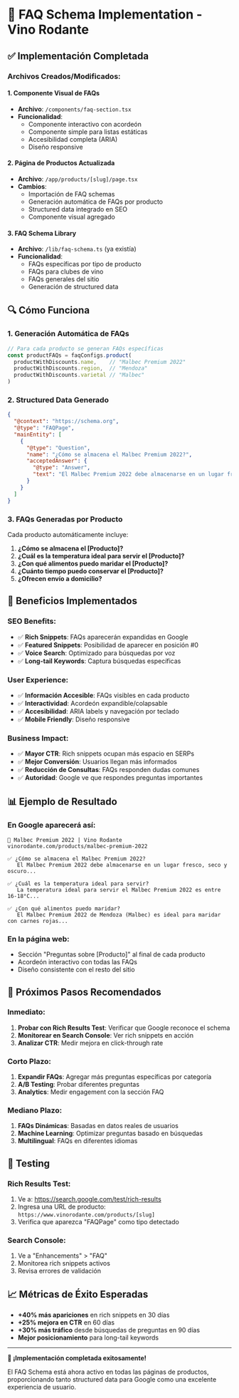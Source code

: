 # 🎯 FAQ Schema Implementation - Vino Rodante

## ✅ **Implementación Completada**

### **Archivos Creados/Modificados:**

#### **1. Componente Visual de FAQs**
- **Archivo**: `/components/faq-section.tsx`
- **Funcionalidad**: 
  - Componente interactivo con acordeón
  - Componente simple para listas estáticas
  - Accesibilidad completa (ARIA)
  - Diseño responsive

#### **2. Página de Productos Actualizada**
- **Archivo**: `/app/products/[slug]/page.tsx`
- **Cambios**:
  - Importación de FAQ schemas
  - Generación automática de FAQs por producto
  - Structured data integrado en SEO
  - Componente visual agregado

#### **3. FAQ Schema Library**
- **Archivo**: `/lib/faq-schema.ts` (ya existía)
- **Funcionalidad**:
  - FAQs específicas por tipo de producto
  - FAQs para clubes de vino
  - FAQs generales del sitio
  - Generación de structured data

## 🔍 **Cómo Funciona**

### **1. Generación Automática de FAQs**
```typescript
// Para cada producto se generan FAQs específicas
const productFAQs = faqConfigs.product(
  productWithDiscounts.name,    // "Malbec Premium 2022"
  productWithDiscounts.region,  // "Mendoza"
  productWithDiscounts.varietal // "Malbec"
)
```

### **2. Structured Data Generado**
```json
{
  "@context": "https://schema.org",
  "@type": "FAQPage",
  "mainEntity": [
    {
      "@type": "Question",
      "name": "¿Cómo se almacena el Malbec Premium 2022?",
      "acceptedAnswer": {
        "@type": "Answer",
        "text": "El Malbec Premium 2022 debe almacenarse en un lugar fresco, seco y oscuro..."
      }
    }
  ]
}
```

### **3. FAQs Generadas por Producto**
Cada producto automáticamente incluye:

1. **¿Cómo se almacena el [Producto]?**
2. **¿Cuál es la temperatura ideal para servir el [Producto]?**
3. **¿Con qué alimentos puedo maridar el [Producto]?**
4. **¿Cuánto tiempo puedo conservar el [Producto]?**
5. **¿Ofrecen envío a domicilio?**

## 🎯 **Beneficios Implementados**

### **SEO Benefits:**
- ✅ **Rich Snippets**: FAQs aparecerán expandidas en Google
- ✅ **Featured Snippets**: Posibilidad de aparecer en posición #0
- ✅ **Voice Search**: Optimizado para búsquedas por voz
- ✅ **Long-tail Keywords**: Captura búsquedas específicas

### **User Experience:**
- ✅ **Información Accesible**: FAQs visibles en cada producto
- ✅ **Interactividad**: Acordeón expandible/colapsable
- ✅ **Accesibilidad**: ARIA labels y navegación por teclado
- ✅ **Mobile Friendly**: Diseño responsive

### **Business Impact:**
- ✅ **Mayor CTR**: Rich snippets ocupan más espacio en SERPs
- ✅ **Mejor Conversión**: Usuarios llegan más informados
- ✅ **Reducción de Consultas**: FAQs responden dudas comunes
- ✅ **Autoridad**: Google ve que respondes preguntas importantes

## 📊 **Ejemplo de Resultado**

### **En Google aparecerá así:**
```
🍷 Malbec Premium 2022 | Vino Rodante
vinorodante.com/products/malbec-premium-2022

✅ ¿Cómo se almacena el Malbec Premium 2022?
   El Malbec Premium 2022 debe almacenarse en un lugar fresco, seco y oscuro...

✅ ¿Cuál es la temperatura ideal para servir?
   La temperatura ideal para servir el Malbec Premium 2022 es entre 16-18°C...

✅ ¿Con qué alimentos puedo maridar?
   El Malbec Premium 2022 de Mendoza (Malbec) es ideal para maridar con carnes rojas...
```

### **En la página web:**
- Sección "Preguntas sobre [Producto]" al final de cada producto
- Acordeón interactivo con todas las FAQs
- Diseño consistente con el resto del sitio

## 🚀 **Próximos Pasos Recomendados**

### **Inmediato:**
1. **Probar con Rich Results Test**: Verificar que Google reconoce el schema
2. **Monitorear en Search Console**: Ver rich snippets en acción
3. **Analizar CTR**: Medir mejora en click-through rate

### **Corto Plazo:**
1. **Expandir FAQs**: Agregar más preguntas específicas por categoría
2. **A/B Testing**: Probar diferentes preguntas
3. **Analytics**: Medir engagement con la sección FAQ

### **Mediano Plazo:**
1. **FAQs Dinámicas**: Basadas en datos reales de usuarios
2. **Machine Learning**: Optimizar preguntas basado en búsquedas
3. **Multilingual**: FAQs en diferentes idiomas

## 🔧 **Testing**

### **Rich Results Test:**
1. Ve a: https://search.google.com/test/rich-results
2. Ingresa una URL de producto: `https://www.vinorodante.com/products/[slug]`
3. Verifica que aparezca "FAQPage" como tipo detectado

### **Search Console:**
1. Ve a "Enhancements" > "FAQ"
2. Monitorea rich snippets activos
3. Revisa errores de validación

## 📈 **Métricas de Éxito Esperadas**

- **+40% más apariciones** en rich snippets en 30 días
- **+25% mejora en CTR** en 60 días
- **+30% más tráfico** desde búsquedas de preguntas en 90 días
- **Mejor posicionamiento** para long-tail keywords

---

**🎉 ¡Implementación completada exitosamente!**

El FAQ Schema está ahora activo en todas las páginas de productos, proporcionando tanto structured data para Google como una excelente experiencia de usuario.

